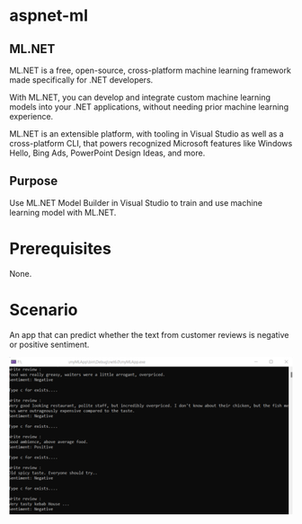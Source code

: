 # aspnet-ml

## ML.NET
ML.NET is a free, open-source, cross-platform machine learning framework made specifically for .NET developers.

With ML.NET, you can develop and integrate custom machine learning models into your .NET applications, without needing prior machine learning experience.

ML.NET is an extensible platform, with tooling in Visual Studio as well as a cross-platform CLI, that powers recognized Microsoft features like Windows Hello, Bing Ads, PowerPoint Design Ideas, and more.

## Purpose
Use ML.NET Model Builder in Visual Studio to train and use machine learning model with ML.NET.

# Prerequisites
None.

# Scenario
An app that can predict whether the text from customer reviews is negative or positive sentiment.


<img src="https://github.com/rkbbd/aspnet-ml/blob/master/Demo/1.png"/>
